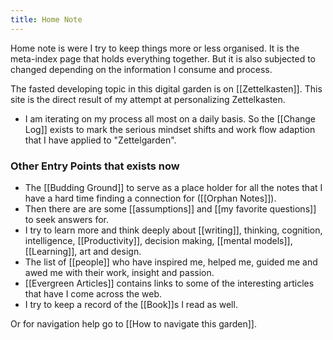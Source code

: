 ```yaml
---
title: Home Note
---
```


Home note is were I try to keep things more or less organised. It is the meta-index page  that holds everything together. But it is also subjected to changed depending on the information I consume and process.


The fasted developing topic in this digital garden is on [[Zettelkasten]]. This site is the direct result of my attempt at personalizing Zettelkasten. 
- I am iterating on my process all most on a daily basis. So the [[Change Log]] exists to mark the serious mindset shifts and work flow adaption that I have applied to "Zettelgarden".
 

### Other Entry Points that exists now
- The  [[Budding Ground]] to serve as a place holder for all the notes that I have a hard time finding a connection for ([[Orphan Notes]]). 
- Then there are  are some [[assumptions]] and [[my favorite questions]] to seek answers for.
- I  try to learn more and think deeply about  [[writing]], thinking, cognition, intelligence, [[Productivity]], decision making, [[mental models]], [[Learning]], art and design.
- The list of [[people]] who have inspired me, helped me, guided me and awed me with their work, insight and passion.
- [[Evergreen Articles]] contains links to some of the interesting articles that have I come across the web.
- I try to keep a record of the [[Book]]s I read as well.



Or for navigation help go to [[How to navigate this garden]].